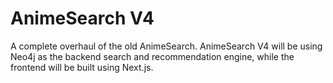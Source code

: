 # AnimeSearch V4

A complete overhaul of the old AnimeSearch. AnimeSearch V4 will be using Neo4j as the backend search and recommendation engine, while the frontend will be built using Next.js.

